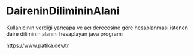 # DaireninDilimininAlani
Kullanıcının verdiği yarıçapa ve açı derecesine göre hesaplanması istenen daire diliminin alanını hesaplayan java programı

https://www.patika.dev/tr
